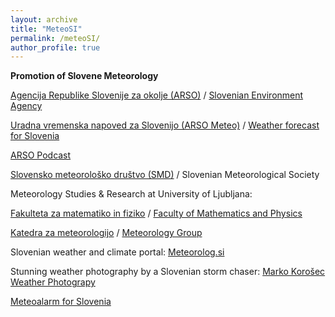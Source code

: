 ```yaml
---
layout: archive
title: "MeteoSI"
permalink: /meteoSI/
author_profile: true
---
```


**Promotion of Slovene Meteorology**

[Agencija Republike Slovenije za okolje (ARSO)](https://www.arso.gov.si/) / [Slovenian Environment Agency](https://www.arso.gov.si/en/)

[Uradna vremenska napoved za Slovenijo (ARSO Meteo)](http://meteo.arso.gov.si/met/sl/) / [Weather forecast for Slovenia](http://meteo.arso.gov.si/met/en/)

[ARSO Podcast](http://www.meteo.si/uploads/probase/www/fproduct/media/sl/podcast/podcast-index.html)

[Slovensko meteorološko društvo (SMD)](http://www.smd.v-izdelavi.si/) / Slovenian Meteorological Society

Meteorology Studies & Research at University of Ljubljana:

[Fakulteta za matematiko in fiziko](https://www.fmf.uni-lj.si/si/) / [Faculty of Mathematics and Physics](https://www.fmf.uni-lj.si/en/)

[Katedra za meteorologijo](https://meteo.fmf.uni-lj.si/) / [Meteorology Group](https://meteo.fmf.uni-lj.si/en/node)

Slovenian weather and climate portal:
[Meteorolog.si](http://meteorolog.si/)

Stunning weather photography by a Slovenian storm chaser: [Marko Korošec Weather Photograpy](http://www.markokorosec.net/)

[Meteoalarm for Slovenia](https://www.meteoalarm.eu/sl_SI/0/0/SI-Slovenija.html)


